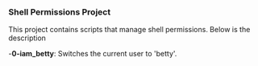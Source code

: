 ### Shell Permissions Project

This project contains scripts that manage shell permissions. Below is the description

-**0-iam_betty**: Switches the current user to 'betty'.
